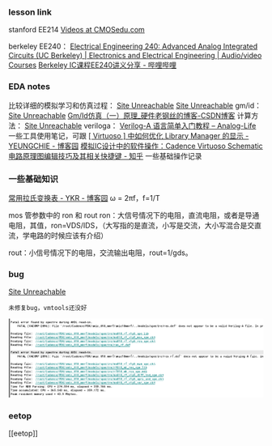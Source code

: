 
### lesson link
stanford EE214
[Videos at CMOSedu.com](https://cmosedu.com/videos/videos.htm)    

berkeley EE240：
[Electrical Engineering 240: Advanced Analog Integrated Circuits (UC Berkeley) | Electronics and Electrical Engineering | Audio/video Courses](http://www.infocobuild.com/education/audio-video-courses/electronics/ee240-berkeley.html)
[Berkeley IC课程EE240讲义分享 - 哔哩哔哩](https://www.bilibili.com/read/cv8129228/)

### EDA notes
比较详细的模拟学习和仿真过程：
[Site Unreachable](https://blog.csdn.net/qq_33599939/article/details/123928961)
[Site Unreachable](https://blog.csdn.net/qq_40987215/article/details/104722352)
gm/id：
[Site Unreachable](https://blog.csdn.net/weixin_44115643/article/details/119419501)
[Gm/Id仿真（一）原理\_硬件老钢丝的博客-CSDN博客](https://blog.csdn.net/kexuedalao/article/details/122502487)
计算方法：
[Site Unreachable](https://blog.csdn.net/weixin_44115643/article/details/119062516)
veriloga：
[Verilog-A 语言简单入门教程 – Analog-Life](https://www.analog-life.com/2022/04/veriloga-quick-learning/)
一些工具使用笔记，可跟
[[ Virtuoso ] 中如何优化 Library Manager 的显示 - YEUNGCHIE - 博客园](https://www.cnblogs.com/yeungchie/p/13520120.html)
[模拟IC设计中的软件操作：Cadence Virtuoso Schematic 电路原理图编辑技巧及其相关快捷键 - 知乎](https://zhuanlan.zhihu.com/p/574080087)    一些基础操作记录

### 一些基础知识
[常用拉氏变换表 - YKR - 博客园](https://www.cnblogs.com/yuankai-ren/p/11622815.html)
ω = 2πf，f=1/T

mos 管参数中的 ron 和 rout
ron：大信号情况下的电阻，直流电阻，或者是导通电阻，其值，ron=VDS/IDS，（大写指的是直流，小写是交流，大小写混合是交直流，学电路的时候应该有介绍）

rout：小信号情况下的电阻，交流输出电阻，rout=1/gds。
### bug
[Site Unreachable](https://blog.csdn.net/weixin_43868685/article/details/127059192)

```ad-error
未修复bug，vmtools还没好
```
![](https://raw.githubusercontent.com/acdefg/cdn/main/obsidian/20230426203619.png)

### eetop
[[eetop]]